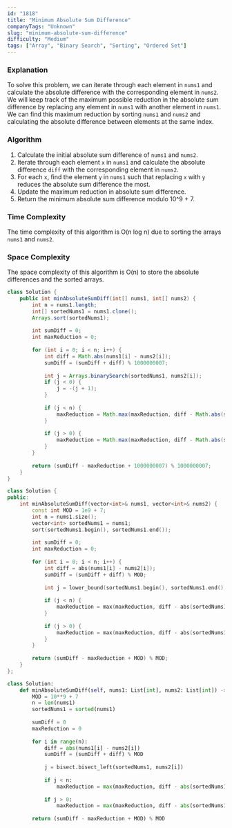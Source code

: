 ```yaml
---
id: "1818"
title: "Minimum Absolute Sum Difference"
companyTags: "Unknown"
slug: "minimum-absolute-sum-difference"
difficulty: "Medium"
tags: ["Array", "Binary Search", "Sorting", "Ordered Set"]
---
```


### Explanation
To solve this problem, we can iterate through each element in `nums1` and calculate the absolute difference with the corresponding element in `nums2`. We will keep track of the maximum possible reduction in the absolute sum difference by replacing any element in `nums1` with another element in `nums1`. We can find this maximum reduction by sorting `nums1` and `nums2` and calculating the absolute difference between elements at the same index.

### Algorithm
1. Calculate the initial absolute sum difference of `nums1` and `nums2`.
2. Iterate through each element `x` in `nums1` and calculate the absolute difference `diff` with the corresponding element in `nums2`.
3. For each `x`, find the element `y` in `nums1` such that replacing `x` with `y` reduces the absolute sum difference the most.
4. Update the maximum reduction in absolute sum difference.
5. Return the minimum absolute sum difference modulo 10^9 + 7.

### Time Complexity
The time complexity of this algorithm is O(n log n) due to sorting the arrays `nums1` and `nums2`.

### Space Complexity
The space complexity of this algorithm is O(n) to store the absolute differences and the sorted arrays.
```java
class Solution {
    public int minAbsoluteSumDiff(int[] nums1, int[] nums2) {
        int n = nums1.length;
        int[] sortedNums1 = nums1.clone();
        Arrays.sort(sortedNums1);
        
        int sumDiff = 0;
        int maxReduction = 0;
        
        for (int i = 0; i < n; i++) {
            int diff = Math.abs(nums1[i] - nums2[i]);
            sumDiff = (sumDiff + diff) % 1000000007;
            
            int j = Arrays.binarySearch(sortedNums1, nums2[i]);
            if (j < 0) {
                j = -(j + 1);
            }
            
            if (j < n) {
                maxReduction = Math.max(maxReduction, diff - Math.abs(sortedNums1[j] - nums2[i]));
            }
            
            if (j > 0) {
                maxReduction = Math.max(maxReduction, diff - Math.abs(sortedNums1[j - 1] - nums2[i]));
            }
        }
        
        return (sumDiff - maxReduction + 1000000007) % 1000000007;
    }
}
```

```cpp
class Solution {
public:
    int minAbsoluteSumDiff(vector<int>& nums1, vector<int>& nums2) {
        const int MOD = 1e9 + 7;
        int n = nums1.size();
        vector<int> sortedNums1 = nums1;
        sort(sortedNums1.begin(), sortedNums1.end());
        
        int sumDiff = 0;
        int maxReduction = 0;
        
        for (int i = 0; i < n; i++) {
            int diff = abs(nums1[i] - nums2[i]);
            sumDiff = (sumDiff + diff) % MOD;
            
            int j = lower_bound(sortedNums1.begin(), sortedNums1.end(), nums2[i]) - sortedNums1.begin();
            
            if (j < n) {
                maxReduction = max(maxReduction, diff - abs(sortedNums1[j] - nums2[i]));
            }
            
            if (j > 0) {
                maxReduction = max(maxReduction, diff - abs(sortedNums1[j - 1] - nums2[i]));
            }
        }
        
        return (sumDiff - maxReduction + MOD) % MOD;
    }
};
```

```python
class Solution:
    def minAbsoluteSumDiff(self, nums1: List[int], nums2: List[int]) -> int:
        MOD = 10**9 + 7
        n = len(nums1)
        sortedNums1 = sorted(nums1)
        
        sumDiff = 0
        maxReduction = 0
        
        for i in range(n):
            diff = abs(nums1[i] - nums2[i])
            sumDiff = (sumDiff + diff) % MOD
            
            j = bisect.bisect_left(sortedNums1, nums2[i])
            
            if j < n:
                maxReduction = max(maxReduction, diff - abs(sortedNums1[j] - nums2[i]))
            
            if j > 0:
                maxReduction = max(maxReduction, diff - abs(sortedNums1[j - 1] - nums2[i]))
        
        return (sumDiff - maxReduction + MOD) % MOD
```